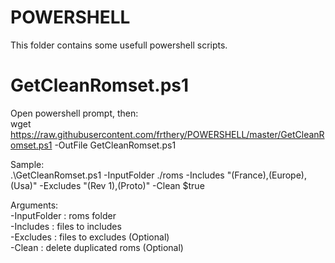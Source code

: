 # POWERSHELL
This folder contains some usefull powershell scripts.

GetCleanRomset.ps1
=======================
Open powershell prompt, then:<br/>
wget https://raw.githubusercontent.com/frthery/POWERSHELL/master/GetCleanRomset.ps1 -OutFile GetCleanRomset.ps1

Sample:<br/>
.\GetCleanRomset.ps1 -InputFolder ./roms -Includes "(France),(Europe),(Usa)" -Excludes "(Rev 1),(Proto)" -Clean $true

Arguments:<br/>
-InputFolder : roms folder<br/>
-Includes    : files to includes<br/>
-Excludes    : files to excludes (Optional)<br/>
-Clean       : delete duplicated roms (Optional)<br/>

